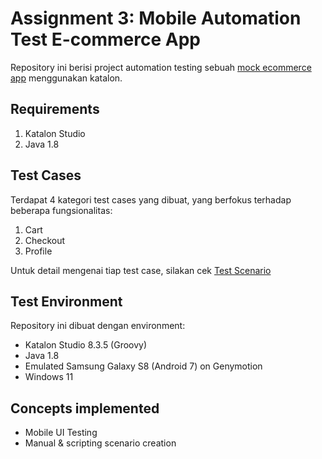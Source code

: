 # Assignment 3: Mobile Automation Test E-commerce App

Repository ini berisi project automation testing sebuah [mock ecommerce app](/APK/) menggunakan katalon.

## Requirements
1. Katalon Studio
2. Java 1.8

## Test Cases
Terdapat 4 kategori test cases yang dibuat, yang berfokus terhadap beberapa fungsionalitas:

1. Cart <br>
2. Checkout <br>
3. Profile <br>

Untuk detail mengenai tiap test case, silakan cek [Test Scenario](TestScenario_Assignment3.xlsx)

## Test Environment
Repository ini dibuat dengan environment:
- Katalon Studio 8.3.5 (Groovy)
- Java 1.8
- Emulated Samsung Galaxy S8 (Android 7) on Genymotion
- Windows 11

## Concepts implemented
- Mobile UI Testing
- Manual & scripting scenario creation

